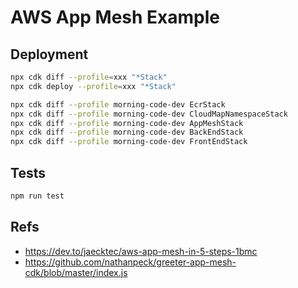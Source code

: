 # AWS App Mesh Example

## Deployment

```bash
npx cdk diff --profile=xxx "*Stack"
npx cdk deploy --profile=xxx "*Stack"
```

```bash
npx cdk diff --profile morning-code-dev EcrStack
npx cdk diff --profile morning-code-dev CloudMapNamespaceStack
npx cdk diff --profile morning-code-dev AppMeshStack
npx cdk diff --profile morning-code-dev BackEndStack
npx cdk diff --profile morning-code-dev FrontEndStack
```

## Tests

```bash
npm run test
```

## Refs
- https://dev.to/jaecktec/aws-app-mesh-in-5-steps-1bmc
- https://github.com/nathanpeck/greeter-app-mesh-cdk/blob/master/index.js
